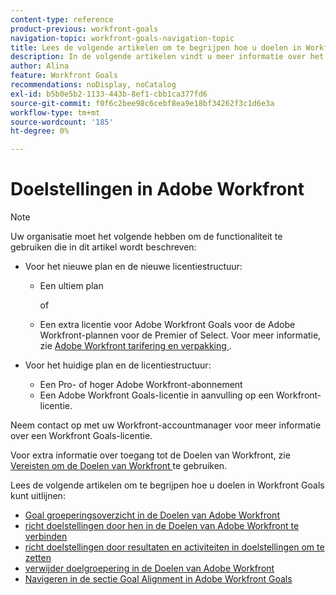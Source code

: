 ```yaml
---
content-type: reference
product-previous: workfront-goals
navigation-topic: workfront-goals-navigation-topic
title: Lees de volgende artikelen om te begrijpen hoe u doelen in Workfront Goals kunt uitlijnen.
description: In de volgende artikelen vindt u meer informatie over het uitlijnen van doelen in Adobe Workfront.
author: Alina
feature: Workfront Goals
recommendations: noDisplay, noCatalog
exl-id: b5b0e5b2-1133-443b-8ef1-cbb1ca377fd6
source-git-commit: f0f6c2bee98c6cebf8ea9e18bf34262f3c1d6e3a
workflow-type: tm+mt
source-wordcount: '185'
ht-degree: 0%

---
```


# Doelstellingen in Adobe Workfront

>[!NOTE]
>
>Uw organisatie moet het volgende hebben om de functionaliteit te gebruiken die in dit artikel wordt beschreven:
> 
>* Voor het nieuwe plan en de nieuwe licentiestructuur:
>    
>   * Een ultiem plan
>        
>     of
>        
>   * Een extra licentie voor Adobe Workfront Goals voor de Adobe Workfront-plannen voor de Premier of Select.
>       Voor meer informatie, zie [ Adobe Workfront tarifering en verpakking ](https://www.workfront.com/plans).
>      
>* Voor het huidige plan en de licentiestructuur:
>    
>   * Een Pro- of hoger Adobe Workfront-abonnement
>   * Een Adobe Workfront Goals-licentie in aanvulling op een Workfront-licentie.
>    
>Neem contact op met uw Workfront-accountmanager voor meer informatie over een Workfront Goals-licentie.
> 
>Voor extra informatie over toegang tot de Doelen van Workfront, zie [ Vereisten om de Doelen van Workfront ](/help/quicksilver/workfront-goals/goal-management/access-needed-for-wf-goals.md) te gebruiken.

Lees de volgende artikelen om te begrijpen hoe u doelen in Workfront Goals kunt uitlijnen:

* [ Goal groeperingsoverzicht in de Doelen van Adobe Workfront ](../../workfront-goals/goal-alignment/goal-alignment-overview.md)
* [ richt doelstellingen door hen in de Doelen van Adobe Workfront te verbinden ](../../workfront-goals/goal-alignment/align-goals-by-connecting-them.md)
* [ richt doelstellingen door resultaten en activiteiten in doelstellingen om te zetten ](../../workfront-goals/goal-alignment/align-goals-by-converting-results-activities.md)
* [ verwijder doelgroepering in de Doelen van Adobe Workfront ](../../workfront-goals/goal-alignment/remove-goal-alignment.md)
* [Navigeren in de sectie Goal Alignment in Adobe Workfront Goals](../../workfront-goals/goal-alignment/navigate-goal-alignment-chart.md)

